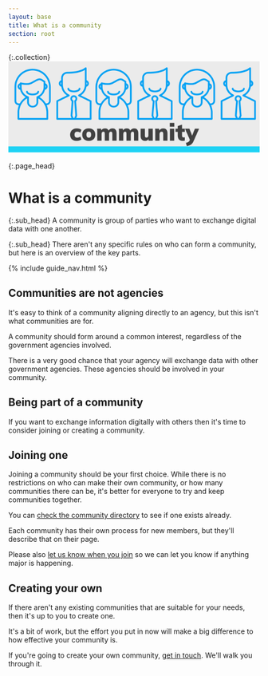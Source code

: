 ```yaml
---
layout: base
title: What is a community
section: root
---
```


{:.collection}
![Community](img/community.svg)

{:.page_head}
# What is a community

{:.sub_head}
A community is group of parties who want to exchange digital data with one another.

{:.sub_head}
There aren't any specific rules on who can form a community, but here is an overview of the key parts.

{% include guide_nav.html %}

## Communities are not agencies

It's easy to think of a community aligning directly to an agency, but this isn't what communities are for.

A community should form around a common interest, regardless of the government agencies involved.

There is a very good chance that your agency will exchange data with other government agencies. These agencies should be involved in your community.

## Being part of a community

If you want to exchange information digitally with others then it's time to consider joining or creating a community.


## Joining one

Joining a community should be your first choice. While there is no restrictions on who can make their own community, or how many communities there can be, it's better for everyone to try and keep communities together.

You can [check the community directory](/community_directory.html) to see if one exists already.

Each community has their own process for new members, but they'll describe that on their page.

Please also [let us know when you join](mailto:alastair.parker@ato.gov.au?subject=I%27d%20like%20to%20join%20a%20community) so we can let you know if anything major is happening.

## Creating your own

If there aren't any existing communities that are suitable for your needs, then it's up to you to create one.

It's a bit of work, but the effort you put in now will make a big difference to how effective your community is.

If you're going to create your own community, [get in touch](mailto:alastair.parker@ato.gov.au?subject=I%27d%20like%20to%20make%20a%20new%20community). We'll walk you through it.
